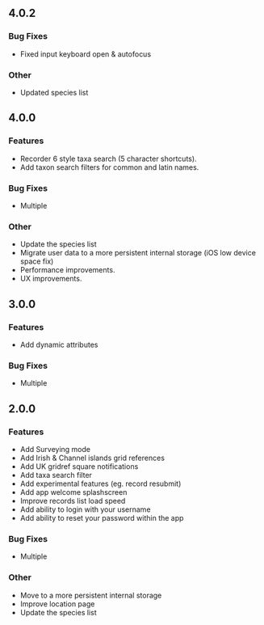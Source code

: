 ## 4.0.2

### Bug Fixes

* Fixed input keyboard open & autofocus
  
### Other

* Updated species list


## 4.0.0

### Features

* Recorder 6 style taxa search (5 character shortcuts).
* Add taxon search filters for common and latin names.

### Bug Fixes

* Multiple

### Other

* Update the species list
* Migrate user data to a more persistent internal storage (iOS low device space fix)
* Performance improvements.
* UX improvements.

## 3.0.0

### Features

* Add dynamic attributes

### Bug Fixes

* Multiple


## 2.0.0

### Features

* Add Surveying mode
* Add Irish & Channel islands grid references
* Add UK gridref square notifications
* Add taxa search filter
* Add experimental features (eg. record resubmit)
* Add app welcome splashscreen
* Improve records list load speed
* Add ability to login with your username
* Add ability to reset your password within the app


### Bug Fixes

* Multiple

### Other
* Move to a more persistent internal storage
* Improve location page
* Update the species list
